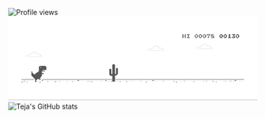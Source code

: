 ![Profile views](https://gpvc.arturio.dev/TejaBeta)
![image](https://github.com/TejaBeta/TejaBeta/blob/master/dino.gif)
![Teja's GitHub stats](https://github-readme-stats.vercel.app/api?username=TejaBeta&count_private=true&show_icons=true&theme=radical)
